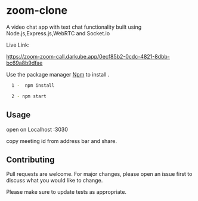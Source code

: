 # zoom-clone
A video chat app with text chat functionality built using Node.js,Express.js,WebRTC and Socket.io

Live Link:

https://zoom-zoom-call.darkube.app/0ecf85b2-0cdc-4821-8dbb-bc69a8b9dfae

<!-- Local:
After Cloning
1. npm install
2. npm start
3. Open on localhost:3030
4. copy meeting id from address bar and share.
 -->

Use the package manager [Npm](https://www.npmjs.com/package/npm****) to install .


```bash
  1 -  npm install 
```

```bash 
  2 - npm start 
```

## Usage
 open on Localhost :3030
 
 copy meeting id from address bar and share.



## Contributing
Pull requests are welcome. For major changes, please open an issue first to discuss what you would like to change.

Please make sure to update tests as appropriate.

